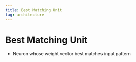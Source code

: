 ```yaml
---
title: Best Matching Unit
tag: architecture
---
```


# Best Matching Unit
- Neuron whose weight vector best matches input pattern




